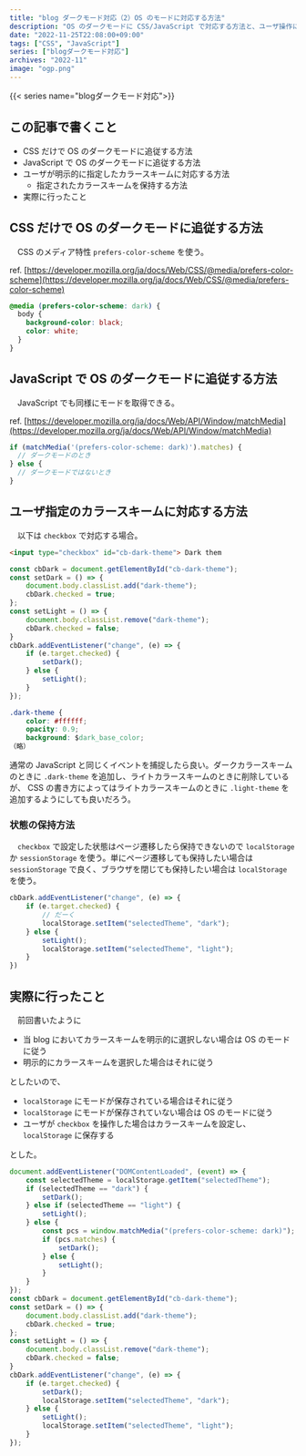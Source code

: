 ```yaml
---
title: "blog ダークモード対応（2）OS のモードに対応する方法"
description: "OS のダークモードに CSS/JavaScript で対応する方法と、ユーザ操作に対応する方法。"
date: "2022-11-25T22:08:00+09:00"
tags: ["CSS", "JavaScript"]
series: ["blogダークモード対応"]
archives: "2022-11"
image: "ogp.png"
---
```




{{< series name="blogダークモード対応">}}  
## この記事で書くこと

- CSS だけで OS のダークモードに追従する方法
- JavaScript で OS のダークモードに追従する方法
- ユーザが明示的に指定したカラースキームに対応する方法
	- 指定されたカラースキームを保持する方法
- 実際に行ったこと

## CSS だけで OS のダークモードに追従する方法

　CSS のメディア特性 `prefers-color-scheme` を使う。

ref. [https://developer.mozilla.org/ja/docs/Web/CSS/@media/prefers-color-scheme](https://developer.mozilla.org/ja/docs/Web/CSS/@media/prefers-color-scheme) 


```css
@media (prefers-color-scheme: dark) {
  body {
    background-color: black;
    color: white;
  }
}
```

## JavaScript で OS のダークモードに追従する方法

　JavaScript でも同様にモードを取得できる。

ref. [https://developer.mozilla.org/ja/docs/Web/API/Window/matchMedia](https://developer.mozilla.org/ja/docs/Web/API/Window/matchMedia)


```javascript
if (matchMedia('(prefers-color-scheme: dark)').matches) {
  // ダークモードのとき
} else {
  // ダークモードではないとき
}
```

## ユーザ指定のカラースキームに対応する方法

　以下は `checkbox` で対応する場合。


```html
<input type="checkbox" id="cb-dark-theme"> Dark them
```


```javascript
const cbDark = document.getElementById("cb-dark-theme");
const setDark = () => {
    document.body.classList.add("dark-theme");
    cbDark.checked = true;
};
const setLight = () => {
    document.body.classList.remove("dark-theme");
    cbDark.checked = false;
}
cbDark.addEventListener("change", (e) => {
    if (e.target.checked) {
        setDark();
    } else {
        setLight();
    }
});

```


```css
.dark-theme {
	color: #ffffff;
    opacity: 0.9;
	background: $dark_base_color;
（略）
```

通常の JavaScript と同じくイベントを捕捉したら良い。ダークカラースキームのときに `.dark-theme` を追加し、ライトカラースキームのときに削除しているが、 CSS の書き方によってはライトカラースキームのときに `.light-theme` を追加するようにしても良いだろう。

### 状態の保持方法

　`checkbox` で設定した状態はページ遷移したら保持できないので `localStorage` か `sessionStorage` を使う。単にページ遷移しても保持したい場合は `sessionStorage` で良く、ブラウザを閉じても保持したい場合は `localStorage` を使う。


```javascript
cbDark.addEventListener("change", (e) => {
    if (e.target.checked) {
        // だーく
        localStorage.setItem("selectedTheme", "dark");
    } else {
        setLight();
        localStorage.setItem("selectedTheme", "light");
    }
})
```

## 実際に行ったこと

　前回書いたように

- 当 blog においてカラースキームを明示的に選択しない場合は OS のモードに従う
- 明示的にカラースキームを選択した場合はそれに従う

としたいので、

- `localStorage` にモードが保存されている場合はそれに従う
- `localStorage` にモードが保存されていない場合は OS のモードに従う
- ユーザが `checkbox` を操作した場合はカラースキームを設定し、 `localStorage` に保存する

とした。


```javascript
document.addEventListener("DOMContentLoaded", (event) => {
    const selectedTheme = localStorage.getItem("selectedTheme");
    if (selectedTheme == "dark") {
        setDark();
    } else if (selectedTheme == "light") {
        setLight();
    } else {
        const pcs = window.matchMedia("(prefers-color-scheme: dark)"); 
        if (pcs.matches) {
            setDark();
        } else {
            setLight();
        }
    }
});
const cbDark = document.getElementById("cb-dark-theme");
const setDark = () => {
    document.body.classList.add("dark-theme");
    cbDark.checked = true;
};
const setLight = () => {
    document.body.classList.remove("dark-theme");
    cbDark.checked = false;
}
cbDark.addEventListener("change", (e) => {
    if (e.target.checked) {
        setDark();
        localStorage.setItem("selectedTheme", "dark");
    } else {
        setLight();
        localStorage.setItem("selectedTheme", "light");
    }
});
```

